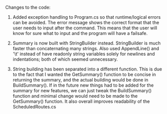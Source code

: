 Changes to the code:

1. Added exception handling to Program.cs so that runtime/logical errors can be avoided. The error message shows the correct format that the user needs to input after the command.
This means that the user will know for sure what to input and the program will have a failsafe.

2. Summary is now built with StringBuilder instead. StringBuilder is much faster than concaternating many strings. Also used AppendLine() and '\t' instead of have readonly string variables solely for newlines and
indentations; both of which seemed unnecessary.

3. String building has been separated into a different function. This is due to the fact that I wanted the GetSummary() function to be concise in returning the summary, and the actual building would be done in
BuildSummary(). If in the future new things had to be added for the summary for new features, we can just tweak the BuildSummary() function and minimal change would need to be made to the GetSummary() function.
It also overall improves readability of the ScheduledRoutes.cs
